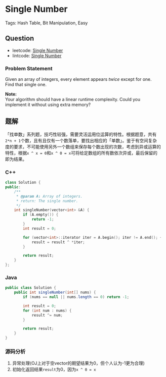 # Single Number

Tags: Hash Table, Bit Manipulation, Easy

## Question

- leetcode: [Single Number](https://leetcode.com/problems/single-number/)
- lintcode: [Single Number](http://www.lintcode.com/en/problem/single-number/)

### Problem Statement

Given an array of integers, every element appears _twice_ except for one. Find
that single one.

**Note:**  
Your algorithm should have a linear runtime complexity. Could you implement it
without using extra memory?

## 题解

「找单数」系列题，技巧性较强，需要灵活运用位运算的特性。根据题意，共有`2*n + 1`个数，且有且仅有一个数落单，要找出相应的「单数」。鉴于有空间复杂度的要求，不可能使用另外一个数组来保存每个数出现的次数，考虑到异或运算的特性，根据`x ^ x = 0`和`x ^ 0 = x`可将给定数组的所有数依次异或，最后保留的即为结果。

### C++

```c++
class Solution {
public:
	/**
	 * @param A: Array of integers.
	 * return: The single number.
	 */
    int singleNumber(vector<int> &A) {
        if (A.empty()) {
            return -1;
        }
        int result = 0;

        for (vector<int>::iterator iter = A.begin(); iter != A.end(); ++iter) {
            result = result ^ *iter;
        }

        return result;
    }
};
```

### Java

```java
public class Solution {
    public int singleNumber(int[] nums) {
        if (nums == null || nums.length == 0) return -1;

        int result = 0;
        for (int num : nums) {
            result ^= num;
        }

        return result;
    }
}
```

### 源码分析

1. 异常处理(OJ上对于空vector的期望结果为0，但个人认为-1更为合理)
2. 初始化返回结果`result`为0，因为`x ^ 0 = x`
